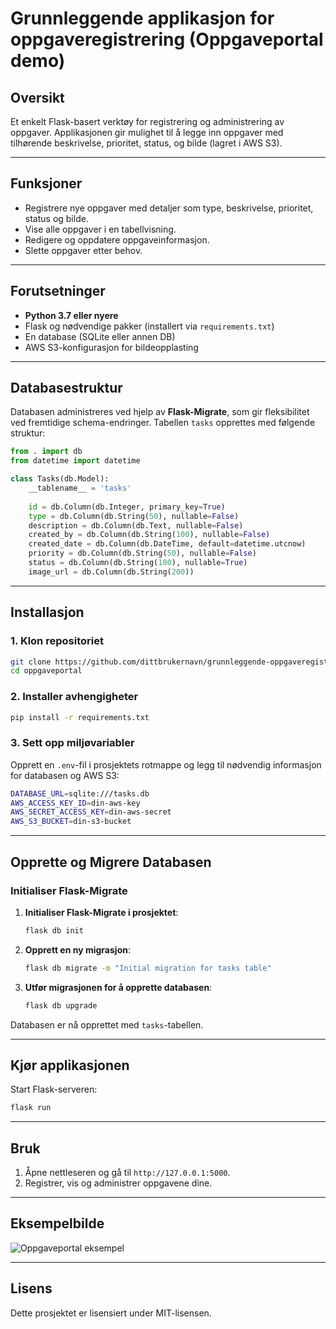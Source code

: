 
# Grunnleggende applikasjon for oppgaveregistrering (Oppgaveportal demo)

## Oversikt
Et enkelt Flask-basert verktøy for registrering og administrering av oppgaver. Applikasjonen gir mulighet til å legge inn oppgaver med tilhørende beskrivelse, prioritet, status, og bilde (lagret i AWS S3).

---

## Funksjoner
- Registrere nye oppgaver med detaljer som type, beskrivelse, prioritet, status og bilde.
- Vise alle oppgaver i en tabellvisning.
- Redigere og oppdatere oppgaveinformasjon.
- Slette oppgaver etter behov.

---

## Forutsetninger
- **Python 3.7 eller nyere**
- Flask og nødvendige pakker (installert via `requirements.txt`)
- En database (SQLite eller annen DB)
- AWS S3-konfigurasjon for bildeopplasting

---

## Databasestruktur
Databasen administreres ved hjelp av **Flask-Migrate**, som gir fleksibilitet ved fremtidige schema-endringer. Tabellen `tasks` opprettes med følgende struktur:

```python
from . import db
from datetime import datetime

class Tasks(db.Model):
    __tablename__ = 'tasks'
    
    id = db.Column(db.Integer, primary_key=True)
    type = db.Column(db.String(50), nullable=False)
    description = db.Column(db.Text, nullable=False)
    created_by = db.Column(db.String(100), nullable=False)
    created_date = db.Column(db.DateTime, default=datetime.utcnow)
    priority = db.Column(db.String(50), nullable=False)
    status = db.Column(db.String(100), nullable=True)
    image_url = db.Column(db.String(200))
```

---

## Installasjon

### 1. Klon repositoriet
```bash
git clone https://github.com/dittbrukernavn/grunnleggende-oppgaveregistrering-med-flask.git
cd oppgaveportal
```

### 2. Installer avhengigheter
```bash
pip install -r requirements.txt
```

### 3. Sett opp miljøvariabler
Opprett en `.env`-fil i prosjektets rotmappe og legg til nødvendig informasjon for databasen og AWS S3:
```bash
DATABASE_URL=sqlite:///tasks.db
AWS_ACCESS_KEY_ID=din-aws-key
AWS_SECRET_ACCESS_KEY=din-aws-secret
AWS_S3_BUCKET=din-s3-bucket
```

---

## Opprette og Migrere Databasen

### Initialiser Flask-Migrate
1. **Initialiser Flask-Migrate i prosjektet**:
    ```bash
    flask db init
    ```

2. **Opprett en ny migrasjon**:
    ```bash
    flask db migrate -m "Initial migration for tasks table"
    ```

3. **Utfør migrasjonen for å opprette databasen**:
    ```bash
    flask db upgrade
    ```

Databasen er nå opprettet med `tasks`-tabellen.

---

## Kjør applikasjonen
Start Flask-serveren:
```bash
flask run
```

---

## Bruk
1. Åpne nettleseren og gå til `http://127.0.0.1:5000`.
2. Registrer, vis og administrer oppgavene dine.

---

## Eksempelbilde
![Oppgaveportal eksempel](https://felixsandstrom-github.s3.eu-north-1.amazonaws.com/oppgaveportal.png)

---

## Lisens
Dette prosjektet er lisensiert under MIT-lisensen.
